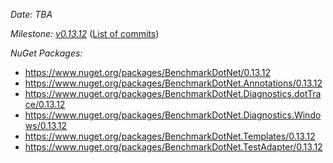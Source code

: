 _Date: TBA_

_Milestone: [v0.13.12](https://github.com/dotnet/BenchmarkDotNet/issues?q=milestone%3Av0.13.12)_
([List of commits](https://github.com/dotnet/BenchmarkDotNet/compare/v0.13.11...v0.13.12))

_NuGet Packages:_
* https://www.nuget.org/packages/BenchmarkDotNet/0.13.12
* https://www.nuget.org/packages/BenchmarkDotNet.Annotations/0.13.12
* https://www.nuget.org/packages/BenchmarkDotNet.Diagnostics.dotTrace/0.13.12
* https://www.nuget.org/packages/BenchmarkDotNet.Diagnostics.Windows/0.13.12
* https://www.nuget.org/packages/BenchmarkDotNet.Templates/0.13.12
* https://www.nuget.org/packages/BenchmarkDotNet.TestAdapter/0.13.12
